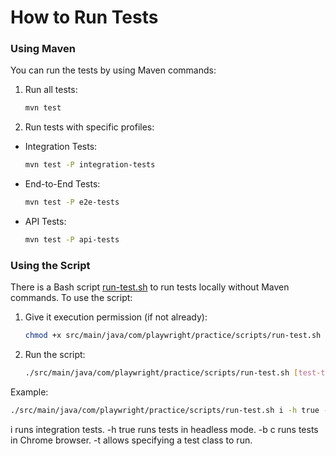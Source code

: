 # How to Run Tests

### Using Maven

You can run the tests by using Maven commands:

1) Run all tests:

    ```bash
    mvn test
    ```

2) Run tests with specific profiles:

- Integration Tests:

    ```bash
    mvn test -P integration-tests
    ```

- End-to-End Tests:

    ```bash
    mvn test -P e2e-tests
    ```

- API Tests:

    ```bash
    mvn test -P api-tests
    ```

### Using the Script

There is a Bash script [run-test.sh](../src/main/java/com/playwright/practice/scripts/run-test.sh) to run tests locally without Maven commands. To use the script:

1) Give it execution permission (if not already):

    ```bash
    chmod +x src/main/java/com/playwright/practice/scripts/run-test.sh
    ```

2) Run the script:

    ```bash
    ./src/main/java/com/playwright/practice/scripts/run-test.sh [test-type]
    ```

Example:

```bash
./src/main/java/com/playwright/practice/scripts/run-test.sh i -h true -b c -t LoginTest
```

i runs integration tests.
-h true runs tests in headless mode.
-b c runs tests in Chrome browser.
-t allows specifying a test class to run.
